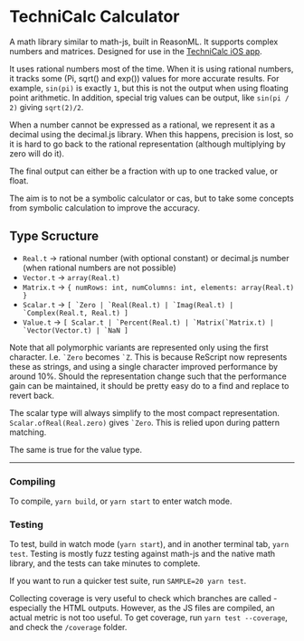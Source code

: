 # TechniCalc Calculator

A math library similar to math-js, built in ReasonML. It supports complex numbers and matrices. Designed for use in the [TechniCalc iOS app](https://apps.apple.com/gb/app/technicalc-calculator/id1504965415).

It uses rational numbers most of the time. When it is using rational numbers, it tracks some (Pi, sqrt() and exp()) values for more accurate results. For example, `sin(pi)` is exactly `1`, but this is not the output when using floating point arithmetic. In addition, special trig values can be output, like `sin(pi / 2)` giving `sqrt(2)/2`.

When a number cannot be expressed as a rational, we represent it as a decimal using the decimal.js library. When this happens, precision is lost, so it is hard to go back to the rational representation (although multiplying by zero will do it).

The final output can either be a fraction with up to one tracked value, or float.

The aim is to not be a symbolic calculator or cas, but to take some concepts from symbolic calculation to improve the accuracy.

## Type Scructure

- `Real.t` -> rational number (with optional constant) or decimal.js number (when rational numbers are not possible)
- `Vector.t` -> `array(Real.t)`
- `Matrix.t` -> `{ numRows: int, numColumns: int, elements: array(Real.t) }`
- `Scalar.t` -> `` [ `Zero | `Real(Real.t) | `Imag(Real.t) | `Complex(Real.t, Real.t) ] ``
- `Value.t` -> `` [ Scalar.t | `Percent(Real.t) | `Matrix(`Matrix.t) | `Vector(Vector.t) | `NaN ] ``

Note that all polymorphic variants are represented only using the first character. I.e. `` `Zero `` becomes `` `Z ``. This is because ReScript now represents these as strings, and using a single character improved performance by around 10%. Should the representation change such that the performance gain can be maintained, it should be pretty easy do to a find and replace to revert back.

The scalar type will always simplify to the most compact representation. `Scalar.ofReal(Real.zero)` gives `` `Zero ``. This is relied upon during pattern matching.

The same is true for the value type.

---

### Compiling

To compile, `yarn build`, or `yarn start` to enter watch mode.

### Testing

To test, build in watch mode (`yarn start`), and in another terminal tab, `yarn test`. Testing is mostly fuzz testing against math-js and the native math library, and the tests can take minutes to complete.

If you want to run a quicker test suite, run `SAMPLE=20 yarn test`.

Collecting coverage is very useful to check which branches are called - especially the HTML outputs. However, as the JS files are compiled, an actual metric is not too useful. To get coverage, run `yarn test --coverage`, and check the `/coverage` folder.

